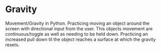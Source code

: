 # Gravity
Movement/Gravity in Python.
Practicing moving an object around the screen with directional input from the user.
This objects movement are continuous/toggle as well as needing to be held down.
Practicing an increased pull down til the object reaches a surface at which the gravity resets.